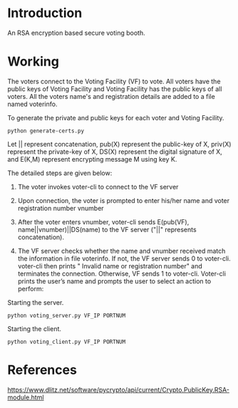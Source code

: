 

# Introduction

An RSA encryption based secure voting booth.

# Working

The voters connect to the Voting Facility (VF) to vote. All voters have the public keys of Voting Facility and Voting Facility has the public keys of all voters. 
All the voters name's and registration details are added to a file named voterinfo.

To generate the private and public keys for each voter and Voting Facility.

```
python generate-certs.py

```

Let || represent concatenation, pub(X) represent the public-key of X, priv(X) represent the private-key of X, DS(X) represent the digital signature of X, and E(K,M) represent encrypting message M using key K. 

The detailed steps are given below:

1. The voter invokes voter-cli to connect to the VF server

2. Upon connection, the voter is prompted to enter his/her name and voter registration number vnumber

3. After the voter enters vnumber, voter-cli sends E(pub(VF), name||vnumber)||DS(name) to the VF server ("||" represents concatenation).

4. The VF server checks whether the name and vnumber received match the information in file voterinfo. If not, the VF server sends 0 to voter-cli. voter-cli then prints   " Invalid name or registration number" and terminates the connection. Otherwise, VF sends 1 to voter-cli. Voter-cli prints the user’s name and prompts the user to 
   select an action to perform:


Starting the server.

```
python voting_server.py VF_IP PORTNUM

```

Starting the client.

```
python voting_client.py VF_IP PORTNUM

```

# References
https://www.dlitz.net/software/pycrypto/api/current/Crypto.PublicKey.RSA-module.html
